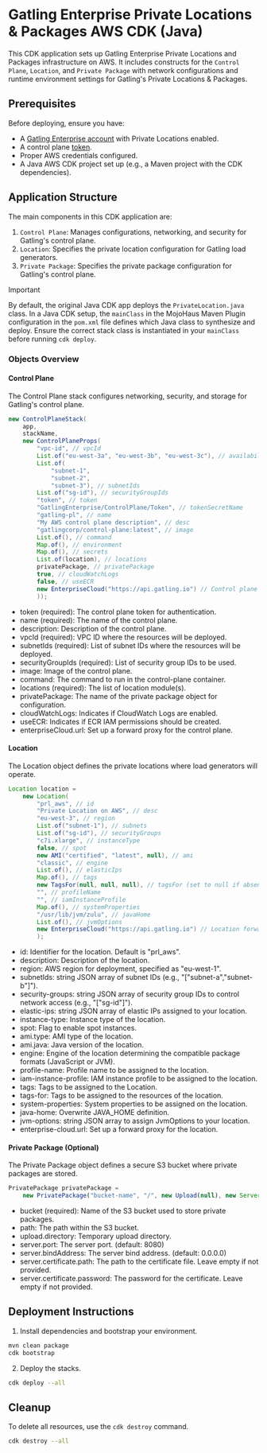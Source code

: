 # Gatling Enterprise Private Locations & Packages AWS CDK (Java)

This CDK application sets up Gatling Enterprise Private Locations and Packages infrastructure on AWS. It includes constructs for the `Control Plane`, `Location`, and `Private Package` with network configurations and runtime environment settings for Gatling's Private Locations & Packages.

## Prerequisites

Before deploying, ensure you have:

- A [Gatling Enterprise account](https://auth.gatling.io) with Private Locations enabled.
- A control plane [token](https://docs.gatling.io/reference/install/cloud/private-locations/introduction/#token).
- Proper AWS credentials configured.
- A Java AWS CDK project set up (e.g., a Maven project with the CDK dependencies).

## Application Structure

The main components in this CDK application are:

1. `Control Plane`: Manages configurations, networking, and security for Gatling's control plane.
2. `Location`: Specifies the private location configuration for Gatling load generators.
3. `Private Package`: Specifies the private package configuration for Gatling's control plane.

> [!IMPORTANT]  
> By default, the original Java CDK app deploys the `PrivateLocation.java` class. In a Java CDK setup, the `mainClass` in the MojoHaus Maven Plugin configuration in the `pom.xml` file defines which Java class to synthesize and deploy. Ensure the correct stack class is instantiated in your `mainClass` before running `cdk deploy`.

### Objects Overview

#### Control Plane

The Control Plane stack configures networking, security, and storage for Gatling's control plane.

```java
new ControlPlaneStack(
    app,
    stackName,
    new ControlPlaneProps(
        "vpc-id", // vpcId
        List.of("eu-west-3a", "eu-west-3b", "eu-west-3c"), // availabilityZones
        List.of(
            "subnet-1",
            "subnet-2",
            "subnet-3"), // subnetIds
        List.of("sg-id"), // securityGroupIds
        "token", // token
        "GatlingEnterprise/ControlPlane/Token", // tokenSecretName
        "gatling-pl", // name
        "My AWS control plane description", // desc
        "gatlingcorp/control-plane:latest", // image
        List.of(), // command
        Map.of(), // environment
        Map.of(), // secrets
        List.of(location), // locations
        privatePackage, // privatePackage
        true, // cloudWatchLogs
        false, // useECR
        new EnterpriseCloud("https://api.gatling.io") // Control plane forward proxy url
        ));
```

- token (required): The control plane token for authentication.
- name (required): The name of the control plane.
- description: Description of the control plane.
- vpcId (required): VPC ID where the resources will be deployed.
- subnetIds (required): List of subnet IDs where the resources will be deployed.
- securityGroupIds (required): List of security group IDs to be used.
- image: Image of the control plane.
- command: The command to run in the control-plane container.
- locations (required): The list of location module(s).
- privatePackage: The name of the private package object for configuration.
- cloudWatchLogs: Indicates if CloudWatch Logs are enabled.
- useECR: Indicates if ECR IAM permissions should be created.
- enterpriseCloud.url: Set up a forward proxy for the control plane.

#### Location

The Location object defines the private locations where load generators will operate.

```java
Location location =
    new Location(
        "prl_aws", // id
        "Private Location on AWS", // desc
        "eu-west-3", // region
        List.of("subnet-1"), // subnets
        List.of("sg-id"), // securityGroups
        "c7i.xlarge", // instanceType
        false, // spot
        new AMI("certified", "latest", null), // ami
        "classic", // engine
        List.of(), // elasticIps
        Map.of(), // tags
        new TagsFor(null, null, null), // tagsFor (set to null if absent)
        "", // profileName
        "", // iamInstanceProfile
        Map.of(), // systemProperties
        "/usr/lib/jvm/zulu", // javaHome
        List.of(), // jvmOptions
        new EnterpriseCloud("https://api.gatling.io") // Location forward proxy url
        );
```

- id: Identifier for the location. Default is "prl_aws".
- description: Description of the location.
- region: AWS region for deployment, specified as "eu-west-1".
- subnetIds: string JSON array of subnet IDs (e.g., "[\"subnet-a\",\"subnet-b\"]").
- security-groups: string JSON array of security group IDs to control network access (e.g., "[\"sg-id\"]").
- elastic-ips: string JSON array of elastic IPs assigned to your location.
- instance-type: Instance type of the location.
- spot: Flag to enable spot instances.
- ami.type: AMI type of the location.
- ami.java: Java version of the location.
- engine: Engine of the location determining the compatible package formats (JavaScript or JVM).
- profile-name: Profile name to be assigned to the location.
- iam-instance-profile: IAM instance profile to be assigned to the location.
- tags: Tags to be assigned to the Location.
- tags-for: Tags to be assigned to the resources of the location.
- system-properties: System properties to be assigned on the location.
- java-home: Overwrite JAVA_HOME definition.
- jvm-options: string JSON array to assign JvmOptions to your location.
- enterprise-cloud.url: Set up a forward proxy for the location.

#### Private Package (Optional)

The Private Package object defines a secure S3 bucket where private packages are stored.

```typescript
PrivatePackage privatePackage =
    new PrivatePackage("bucket-name", "/", new Upload(null), new Server(null, null, null));
```

- bucket (required): Name of the S3 bucket used to store private packages.
- path: The path within the S3 bucket.
- upload.directory: Temporary upload directory.
- server.port: The server port. (default: 8080)
- server.bindAddress: The server bind address. (default: 0.0.0.0)
- server.certificate.path: The path to the certificate file. Leave empty if not provided.
- server.certificate.password: The password for the certificate. Leave empty if not provided.

## Deployment Instructions

1. Install dependencies and bootstrap your environment.
```sh
mvn clean package
cdk bootstrap
```

2. Deploy the stacks.
```sh
cdk deploy --all
```

## Cleanup

To delete all resources, use the `cdk destroy` command.
```sh
cdk destroy --all
```

